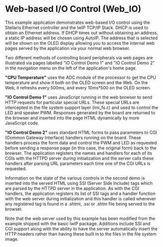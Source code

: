 # Web-based I/O Control (Web_IO)


This example application demonstrates web-based I/O control using the Stellaris Ethernet controller and the lwIP TCP/IP Stack.  DHCP is used to obtain an Ethernet address.  If DHCP times out without obtaining an address, a static IP address will be chosen using AutoIP.  The address that is selected will be shown on the OLED display allowing you to access the internal web pages served by the application via your normal web browser.
	
Two different methods of controlling board peripherals via web pages are illustrated via pages labelled "IO Control Demo 1" and "IO Control Demo 2" in the navigation menu on the left of the application's home page.
	
**"CPU Temperature"** uses the ADC module of the processor to get the CPU temperature and show it both on the OLED screen and the Web. On the Web, it refreshs every 500ms, and every 10ms*500 on the OLED screen.
	
**"IO Control Demo 1"** uses JavaScript running in the web browser to send HTTP requests for particular special URLs.  These special URLs are intercepted in the file system support layer (lmi_fs.c) and used to control the LED and speaker PWM.  Responses generated by the board are returned to the browser and inserted into the page HTML dynamically by more JavaScript code.

**"IO Control Demo 2"** uses standard HTML forms to pass parameters to CGI (Common Gateway Interface) handlers running on the board.  These handlers process the form data and control the PWM and LED as requested before sending a response page (in this case, the original form) back to the browser.  The application registers the names and handlers for each of its CGIs with the HTTPD server during initialization and the server calls these handlers after parsing URL parameters each time one of the CGI URLs is requested.
	
Information on the state of the various controls in the second demo is inserted into the served HTML using SSI (Server Side Include) tags which are parsed by the HTTPD server in the application.  As with the CGI handlers, the application registers its list of SSI tags and a handler function with the web server during initialization and this handler is called whenever any registered tag is found in a .shtml, .ssi or .shtm file being served to the browser.

Note that the web server used by this example has been modified from the example shipped with the basic lwIP package.  Additions include SSI and CGI support along with the ability to have the server automatically insert the HTTP headers rather than having these built in to the files in the file system image.



